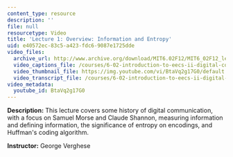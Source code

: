 ```yaml
---
content_type: resource
description: ''
file: null
resourcetype: Video
title: 'Lecture 1: Overview: Information and Entropy'
uid: e40572ec-83c5-a423-fdc6-9087e1725dde
video_files:
  archive_url: http://www.archive.org/download/MIT6.02F12/MIT6_02F12_lec01_300k.mp4
  video_captions_file: /courses/6-02-introduction-to-eecs-ii-digital-communication-systems-fall-2012/a02bdcd60ab3505b89f516594ed777ae_BtaVq2g17G0.vtt
  video_thumbnail_file: https://img.youtube.com/vi/BtaVq2g17G0/default.jpg
  video_transcript_file: /courses/6-02-introduction-to-eecs-ii-digital-communication-systems-fall-2012/e3aafb9534ab3b0e1731165f823004de_BtaVq2g17G0.pdf
video_metadata:
  youtube_id: BtaVq2g17G0
---
```


**Description:** This lecture covers some history of digital communication, with a focus on Samuel Morse and Claude Shannon, measuring information and defining information, the significance of entropy on encodings, and Huffman's coding algorithm.

**Instructor:** George Verghese
